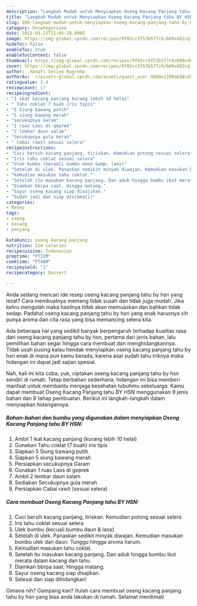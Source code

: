 ```yaml
---
description: "Langkah Mudah untuk Menyiapkan Oseng Kacang Panjang tahu BY HSN Anti Gagal"
title: "Langkah Mudah untuk Menyiapkan Oseng Kacang Panjang tahu BY HSN Anti Gagal"
slug: 300-langkah-mudah-untuk-menyiapkan-oseng-kacang-panjang-tahu-by-hsn-anti-gagal
category: Uncategorized
date: 2021-03-22T21:05:28.890Z
image: https://img-global.cpcdn.com/recipes/9f02cc5f53b577c6/680x482cq70/oseng-kacang-panjang-tahu-by-hsn-foto-resep-utama.jpg
hideToc: false
enableToc: true
enableTocContent: false
thumbnail: https://img-global.cpcdn.com/recipes/9f02cc5f53b577c6/680x482cq70/oseng-kacang-panjang-tahu-by-hsn-foto-resep-utama.jpg
cover: https://img-global.cpcdn.com/recipes/9f02cc5f53b577c6/680x482cq70/oseng-kacang-panjang-tahu-by-hsn-foto-resep-utama.jpg
author:  Hanafi Setiyo Nugroho
authorAv:  //assets-global.cpcdn.com/assets/guest_user-9668e1190ab58cd58d666d5934e79c79da2e02f4421a6ed9abc4b163da97d6e7.png
ratingvalue: 3.4
reviewcount: 17
recipeingredient:
- "1 ikat kacang panjang kurang lebih 10 helai"
- " Tahu coklat 7 buah iris tipis"
- "5 Siung bawang putih"
- "5 siung bawang merah"
- "secukupnya Garam"
- "1 ruas Laos di geprek"
- "2 lembar daun salam"
- "Secukupnya gula merah"
- " Cabai rawit sesuai selera"
recipeinstructions:
- "Cuci bersih kacang panjang, tiriskan. Kemudian potong sesuai selera"
- "Iris tahu coklat sesuai selera"
- "Ulek bumbu (kecuali bumbu daun &amp; laos)"
- "Setelah di ulek. Panaskan sedikit minyak diwajan. Kemudian masukan bumbu ulek dan daun. Tunggu hingga aroma harum."
- "Kemudian masukan tahu coklat."
- "Setelah itu masukan kacang panjang. Dan aduk hingga bumbu ikut merata dalam kacang dan tahu."
- "Diamkan bbrpa saat. Hingga matang."
- "Sayur oseng kacang siap disajikan."
- "Sudah jadi dan siap dinikmati!"
categories:
- Resep
tags:
- oseng
- kacang
- panjang

katakunci: oseng kacang panjang 
nutrition: 114 calories
recipecuisine: Indonesian
preptime: "PT31M"
cooktime: "PT46M"
recipeyield: "1"
recipecategory: Dessert

---
```



Anda sedang mencari ide resep oseng kacang panjang tahu by hsn yang lezat? Cara membuatnya memang tidak susah dan tidak juga mudah. Jika keliru mengolah maka hasilnya tidak akan memuaskan dan bahkan tidak sedap. Padahal oseng kacang panjang tahu by hsn yang enak harusnya sih punya aroma dan cita rasa yang bisa memancing selera kita.




Ada beberapa hal yang sedikit banyak berpengaruh terhadap kualitas rasa dari oseng kacang panjang tahu by hsn, pertama dari jenis bahan, lalu pemilihan bahan segar hingga cara membuat dan menghidangkannya. Tidak usah pusing kalau hendak menyiapkan oseng kacang panjang tahu by hsn enak di mana pun kamu berada, karena asal sudah tahu triknya maka hidangan ini dapat jadi sajian spesial.


Nah, kali ini kita coba, yuk, ciptakan oseng kacang panjang tahu by hsn sendiri di rumah. Tetap berbahan sederhana, hidangan ini bisa memberi manfaat untuk membantu menjaga kesehatan tubuhmu sekeluarga. Kamu dapat membuat Oseng Kacang Panjang tahu BY HSN menggunakan 9 jenis bahan dan 8 tahap pembuatan. Berikut ini langkah-langkah dalam menyiapkan hidangannya.

<!--inarticleads1-->

##### Bahan-bahan dan bumbu yang digunakan dalam menyiapkan Oseng Kacang Panjang tahu BY HSN:

1. Ambil 1 ikat kacang panjang (kurang lebih 10 helai)
1. Gunakan  Tahu coklat (7 buah) iris tipis
1. Siapkan 5 Siung bawang putih
1. Siapkan 5 siung bawang merah
1. Persiapkan secukupnya Garam
1. Gunakan 1 ruas Laos di geprek
1. Ambil 2 lembar daun salam
1. Sediakan Secukupnya gula merah
1. Persiapkan  Cabai rawit (sesuai selera)




<!--inarticleads2-->

##### Cara membuat Oseng Kacang Panjang tahu BY HSN:

1. Cuci bersih kacang panjang, tiriskan. Kemudian potong sesuai selera
1. Iris tahu coklat sesuai selera
1. Ulek bumbu (kecuali bumbu daun &amp; laos)
1. Setelah di ulek. Panaskan sedikit minyak diwajan. Kemudian masukan bumbu ulek dan daun. Tunggu hingga aroma harum.
1. Kemudian masukan tahu coklat.
1. Setelah itu masukan kacang panjang. Dan aduk hingga bumbu ikut merata dalam kacang dan tahu.
1. Diamkan bbrpa saat. Hingga matang.
1. Sayur oseng kacang siap disajikan.
1. Selesai dan siap dihidangkan!



Gimana nih? Gampang kan? Itulah cara membuat oseng kacang panjang tahu by hsn yang bisa anda lakukan di rumah. Selamat menikmati
